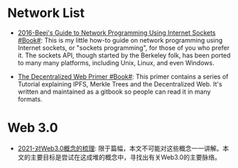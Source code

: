 # Network List

- [2016-Beej's Guide to Network Programming Using Internet Sockets #Book#](http://beej.us/guide/bgnet/): This is my little how-to guide on network programming using Internet sockets, or "sockets programming", for those of you who prefer it. The sockets API, though started by the Berkeley folk, has been ported to many many platforms, including Unix, Linux, and even Windows.

- [The Decentralized Web Primer #Book#](https://parg.co/U3D): This primer contains a series of Tutorial explaining IPFS, Merkle Trees and the Decentralized Web. It's written and maintained as a gitbook so people can read it in many formats.

# Web 3.0

- [2021-对Web3.0概念的梳理](https://mp.weixin.qq.com/s/vJM6TIZT2f-tnQ49cpMnrw): 限于篇幅，本文不可能对这些概念一一讲解。本文的主要目标是尝试在这成堆的概念中，寻找出有关Web3.0的主要脉络。